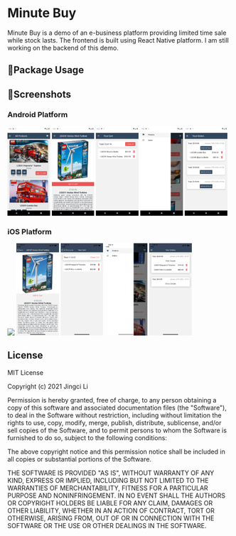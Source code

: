 # Minute Buy

Minute Buy is a demo of an e-business platform providing limited time sale while stock lasts. The frontend is built using React Native platform. I am still working on the backend of this demo.


## 📝Package Usage


## 🎈Screenshots

### Android Platform

<img src="screenshots/android/main.png" width="19%">&#160;<img src="screenshots/android/detail.png" width="19%">&#160;<img src="screenshots/android/cart.png" width="19%">&#160;<img src="screenshots/android/drawer.png" width="19%">&#160;<img src="screenshots/android/order.png" width="19%">

### iOS Platform

<img src="screenshots/ios/main.PNG" width="19%">&#160;<img src="screenshots/ios/detail.PNG" width="19%">&#160;<img src="screenshots/ios/cart.PNG" width="19%">&#160;<img src="screenshots/ios/drawer.PNG" width="19%">&#160;<img src="screenshots/ios/order.PNG" width="19%">

## License

MIT License

Copyright (c) 2021 Jingci Li

Permission is hereby granted, free of charge, to any person obtaining a copy
of this software and associated documentation files (the "Software"), to deal
in the Software without restriction, including without limitation the rights
to use, copy, modify, merge, publish, distribute, sublicense, and/or sell
copies of the Software, and to permit persons to whom the Software is
furnished to do so, subject to the following conditions:

The above copyright notice and this permission notice shall be included in all
copies or substantial portions of the Software.

THE SOFTWARE IS PROVIDED "AS IS", WITHOUT WARRANTY OF ANY KIND, EXPRESS OR
IMPLIED, INCLUDING BUT NOT LIMITED TO THE WARRANTIES OF MERCHANTABILITY,
FITNESS FOR A PARTICULAR PURPOSE AND NONINFRINGEMENT. IN NO EVENT SHALL THE
AUTHORS OR COPYRIGHT HOLDERS BE LIABLE FOR ANY CLAIM, DAMAGES OR OTHER
LIABILITY, WHETHER IN AN ACTION OF CONTRACT, TORT OR OTHERWISE, ARISING FROM,
OUT OF OR IN CONNECTION WITH THE SOFTWARE OR THE USE OR OTHER DEALINGS IN THE
SOFTWARE.
